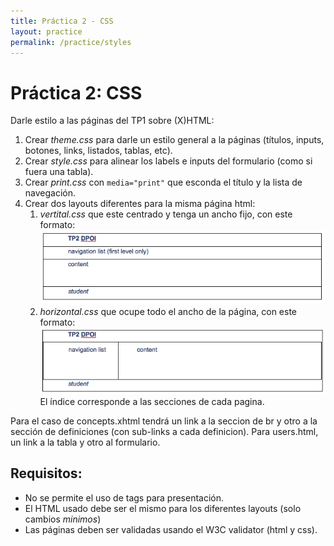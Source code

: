 ```yaml
---
title: Práctica 2 - CSS
layout: practice
permalink: /practice/styles
---
```


# Práctica 2: CSS

Darle estilo a las páginas del TP1 sobre (X)HTML:

1. Crear *theme.css* para darle un estilo general a la páginas (títulos, inputs, botones, links, listados, tablas, etc).
2. Crear *style.css* para alinear los labels e inputs del formulario (como si fuera una tabla).
3. Crear *print.css* con `media="print"` que esconda el título y la lista de navegación.
4. Crear dos layouts diferentes para la misma página html:
   1. *vertital.css* que este centrado y tenga un ancho fijo, con este formato: ![](../4-styles/tp-horizontal.png)
   2. *horizontal.css* que ocupe todo el ancho de la página, con este formato: ![](../4-styles/tp-vertical.png)
El índice corresponde a las secciones de cada pagina. 

Para el caso de concepts.xhtml tendrá un link a la seccion de br y otro a la sección de definiciones (con sub-links a cada definicion).
Para users.html, un link a la tabla y otro al formulario.

## Requisitos:
- No se permite el uso de tags para presentación.
- El HTML usado debe ser el mismo para los diferentes layouts (solo cambios *minimos*)
- Las páginas deben ser validadas usando el W3C validator (html y css).
